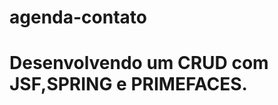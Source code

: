 # agenda-contato
Desenvolvendo um CRUD com JSF,SPRING e PRIMEFACES.
==================================================
